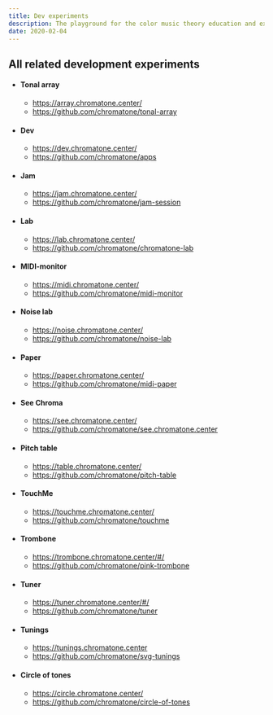 ```yaml
---
title: Dev experiments
description: The playground for the color music theory education and exploration apps
date: 2020-02-04
---
```


## All related development experiments

- #### Tonal array
    - https://array.chromatone.center/
    - https://github.com/chromatone/tonal-array
- #### Dev
    - https://dev.chromatone.center/
    - https://github.com/chromatone/apps
- #### Jam
    - https://jam.chromatone.center/
    - https://github.com/chromatone/jam-session
- #### Lab
    - https://lab.chromatone.center/
    - https://github.com/chromatone/chromatone-lab
- #### MIDI-monitor
    - https://midi.chromatone.center/
    - https://github.com/chromatone/midi-monitor
- #### Noise lab
    - https://noise.chromatone.center/
    - https://github.com/chromatone/noise-lab
- #### Paper
    - https://paper.chromatone.center/
    - https://github.com/chromatone/midi-paper
- #### See Chroma
    - https://see.chromatone.center/
    - https://github.com/chromatone/see.chromatone.center
- #### Pitch table
    - https://table.chromatone.center/
    - https://github.com/chromatone/pitch-table
- #### TouchMe
    - https://touchme.chromatone.center/
    - https://github.com/chromatone/touchme
- #### Trombone
    - https://trombone.chromatone.center/#/
    - https://github.com/chromatone/pink-trombone
- #### Tuner
    - https://tuner.chromatone.center/#/
    - https://github.com/chromatone/tuner
- #### Tunings
    - https://tunings.chromatone.center
    - https://github.com/chromatone/svg-tunings
- #### Circle of tones
    - https://circle.chromatone.center/
    - https://github.com/chromatone/circle-of-tones